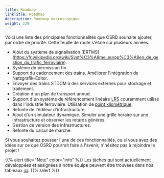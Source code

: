 ```yaml
---
title: Roadmap
linkTitle: Roadmap
description: Roadmap macroscopique
weight: 220
---
```


Voici une liste des principales fonctionnalités que OSRD souhaite ajouter, par ordre de priorité.
Cette feuille de route s'étale sur plusieurs années.

- Ajout du système de signalisation [ERTMS] (https://fr.wikipedia.org/wiki/Syst%C3%A8me_europ%C3%A9en_de_gestion_du_trafic_ferroviaire).
- Système de permission fin.
- Support du cadencement des trains. Améliorer l'intégration de Netzgrafik-Editor.
- Envoyer des trains STDCM à des services externes pour stockage et traitement.
- Création d'un plan de transport annuel.
- Support d'un système de référencement linéaire [LRS](https://fr.wikipedia.org/wiki/Syst%C3%A8me_de_r%C3%A9f%C3%A9rence_lin%C3%A9aire) couramment utilisé dans l'industrie ferroviaire. Utilisation de [point kilométrique](https://fr.wikipedia.org/wiki/Point_kilom%C3%A9trique#Voie_ferr%C3%A9e).
- Refonte de l'éditeur d'infrastructure.
- Ajout d'un simulateur dynamique. Simuler une grille horaire sur une infrastructure et observer les retards générés.
- Gestion de version des infrastructures.
- Refonte du calcul de marche.

Si vous souhaitez pousser l'une de ces fonctionnalités, ou si vous avez des idées sur ce que OSRD pourrait faire à l'avenir, n'hésitez pas à rejoindre le projet !

{{% alert title="Note" color="info" %}}
Les tâches qui sont actuellement développées et assignées à notre équipe peuvent être trouvées dans nos tableaux [ici](https://github.com/orgs/OpenRailAssociation/projects?query=is%3Aopen).
{{% /alert %}}
